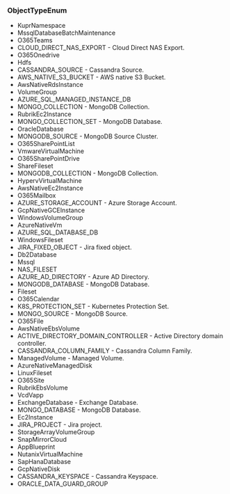 ### ObjectTypeEnum
- KuprNamespace
- MssqlDatabaseBatchMaintenance
- O365Teams
- CLOUD_DIRECT_NAS_EXPORT - Cloud Direct NAS Export.
- O365Onedrive
- Hdfs
- CASSANDRA_SOURCE - Cassandra Source.
- AWS_NATIVE_S3_BUCKET - AWS native S3 Bucket.
- AwsNativeRdsInstance
- VolumeGroup
- AZURE_SQL_MANAGED_INSTANCE_DB
- MONGO_COLLECTION - MongoDB Collection.
- RubrikEc2Instance
- MONGO_COLLECTION_SET - MongoDB Database.
- OracleDatabase
- MONGODB_SOURCE - MongoDB Source Cluster.
- O365SharePointList
- VmwareVirtualMachine
- O365SharePointDrive
- ShareFileset
- MONGODB_COLLECTION - MongoDB Collection.
- HypervVirtualMachine
- AwsNativeEc2Instance
- O365Mailbox
- AZURE_STORAGE_ACCOUNT - Azure Storage Account.
- GcpNativeGCEInstance
- WindowsVolumeGroup
- AzureNativeVm
- AZURE_SQL_DATABASE_DB
- WindowsFileset
- JIRA_FIXED_OBJECT - Jira fixed object.
- Db2Database
- Mssql
- NAS_FILESET
- AZURE_AD_DIRECTORY - Azure AD Directory.
- MONGODB_DATABASE - MongoDB Database.
- Fileset
- O365Calendar
- K8S_PROTECTION_SET - Kubernetes Protection Set.
- MONGO_SOURCE - MongoDB Source.
- O365File
- AwsNativeEbsVolume
- ACTIVE_DIRECTORY_DOMAIN_CONTROLLER - Active Directory domain controller.
- CASSANDRA_COLUMN_FAMILY - Cassandra Column Family.
- ManagedVolume - Managed Volume.
- AzureNativeManagedDisk
- LinuxFileset
- O365Site
- RubrikEbsVolume
- VcdVapp
- ExchangeDatabase - Exchange Database.
- MONGO_DATABASE - MongoDB Database.
- Ec2Instance
- JIRA_PROJECT - Jira project.
- StorageArrayVolumeGroup
- SnapMirrorCloud
- AppBlueprint
- NutanixVirtualMachine
- SapHanaDatabase
- GcpNativeDisk
- CASSANDRA_KEYSPACE - Cassandra Keyspace.
- ORACLE_DATA_GUARD_GROUP
